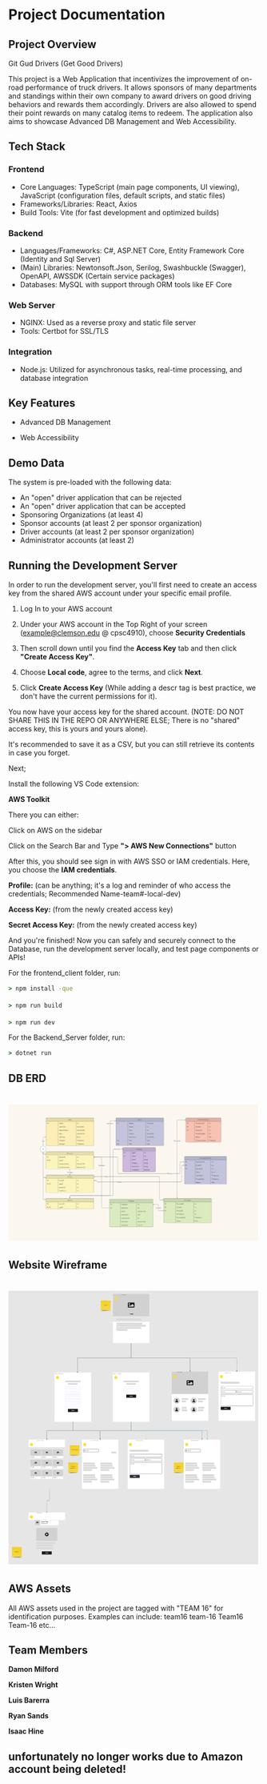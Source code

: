 # Project Documentation

## Project Overview

Git Gud Drivers (Get Good Drivers)

This project is a Web Application that incentivizes the improvement of on-road performance of truck drivers. It allows sponsors of many departments and standings within their own company to award drivers on good driving behaviors and rewards them accordingly. Drivers are also allowed to spend their point rewards on many catalog items to redeem. The application also aims to showcase Advanced DB Management and Web Accessibility.

## Tech Stack

### Frontend

- Core Languages: TypeScript (main page components, UI viewing), JavaScript (configuration files, default scripts, and static files)
- Frameworks/Libraries: React, Axios
- Build Tools: Vite (for fast development and optimized builds)

### Backend

- Languages/Frameworks: C#, ASP.NET Core, Entity Framework Core (Identity and Sql Server)
- (Main) Libraries: Newtonsoft.Json, Serilog, Swashbuckle (Swagger), OpenAPI, AWSSDK (Certain service packages)
- Databases: MySQL with support through ORM tools like EF Core

### Web Server

- NGINX: Used as a reverse proxy and static file server
- Tools: Certbot for SSL/TLS

### Integration

- Node.js: Utilized for asynchronous tasks, real-time processing, and database integration

## Key Features

- Advanced DB Management
  
- Web Accessibility

## Demo Data

The system is pre-loaded with the following data:

- An "open" driver application that can be rejected
- An "open" driver application that can be accepted
- Sponsoring Organizations (at least 4)
- Sponsor accounts (at least 2 per sponsor organization)
- Driver accounts (at least 2 per sponsor organization)
- Administrator accounts (at least 2)

## Running the Development Server

In order to run the development server, you'll first need to create an access key from the shared AWS account under your specific email profile.

1. Log In to your AWS account

2. Under your AWS account in the Top Right of your screen (<example@clemson.edu> @ cpsc4910), choose **Security Credentials**

3. Then scroll down until you find the **Access Key** tab and then click **"Create Access Key"**.

4. Choose **Local code**, agree to the terms, and click **Next**.

5. Click **Create Access Key** (While adding a descr tag is best practice, we don't have the current permissions for it).

You now have your access key for the shared account. (NOTE: DO NOT SHARE THIS IN THE REPO OR ANYWHERE ELSE; There is no "shared" access key, this is yours and yours alone).

It's recommended to save it as a CSV, but you can still retrieve its contents in case you forget.

Next;

Install the following VS Code extension:

**AWS Toolkit**

There you can either:

Click on AWS on the sidebar

Click on the Search Bar and Type **"> AWS New Connections"** button

After this, you should see sign in with AWS SSO or IAM credentials. Here, you choose the **IAM credentials**.

**Profile:** (can be anything; it's a log and reminder of who access the credentials; Recommended Name-team#-local-dev)

**Access Key:** (from the newly created access key)

**Secret Access Key:** (from the newly created access key)

And you're finished! Now you can safely and securely connect to the Database, run the development server locally, and test page components or APIs!

For the frontend_client folder, run:

```cmd
> npm install -que

> npm run build

> npm run dev
```

For the Backend_Server folder, run:

```cmd
> dotnet run
```

## DB ERD

<h1><img src="./Docs/db.png" alt="Database ERD" width="500"></h1>

## Website Wireframe

<h1><img src="./Docs/web.png" width="500"></h1>

## AWS Assets

All AWS assets used in the project are tagged with "TEAM 16" for identification purposes.
Examples can include:
team16
team-16
Team16
Team-16
etc...

## Team Members

**Damon Milford**

**Kristen Wright**

**Luis Barerra**

**Ryan Sands**

**Isaac Hine**

## unfortunately no longer works due to Amazon account being deleted!
